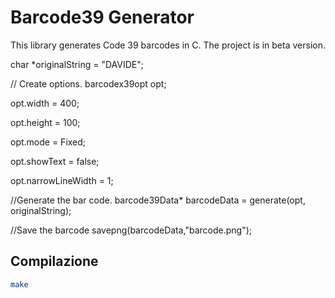 # Barcode39 Generator

This library generates Code 39 barcodes in C. The project is in beta version.


char *originalString = "DAVIDE";

// Create options.
barcodex39opt opt;

opt.width  = 400;

opt.height = 100;

opt.mode = Fixed;

opt.showText = false;

opt.narrowLineWidth = 1;

//Generate the bar code.
barcode39Data* barcodeData = generate(opt, originalString);

//Save the barcode
savepng(barcodeData,"barcode.png");


## Compilazione

```sh
make
